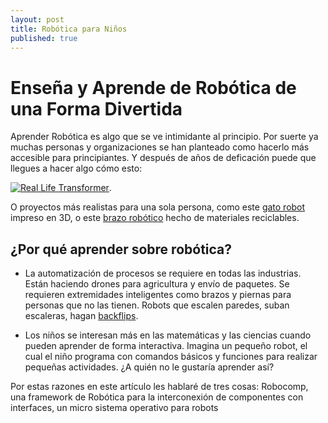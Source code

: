 ```yaml
---
layout: post
title: Robótica para Niños
published: true
---
```


# Enseña y Aprende de Robótica de una Forma Divertida

Aprender Robótica es algo que se ve intimidante al principio. Por suerte ya muchas personas y organizaciones se han planteado como hacerlo más accesible para principiantes. 
Y después de años de deficación puede que llegues a hacer algo cómo esto:

[![Real Life Transformer](https://github.com/mariabohorquez/mariabohorquez.github.io/blob/master/images/Screenshot_20180318_123349.png?raw=true)](https://youtu.be/ZFmT35WqU_o?t=31s).

  O proyectos más realistas para una sola persona, como este [gato robot](https://create.arduino.cc/projecthub/petoi/opencat-845129) impreso en 3D, o este [brazo robótico](https://create.arduino.cc/projecthub/circuito-io-team/robotic-arm-from-recycled-materials-7e318a?ref=tag&ref_id=robot&offset=8) hecho de materiales reciclables.

## ¿Por qué aprender sobre robótica?

- La automatización de procesos se requiere en todas las industrias. Están haciendo drones para agricultura y envío de paquetes. Se requieren extremidades inteligentes como brazos y piernas para personas que no las tienen. Robots que escalen paredes, suban escaleras, hagan [backflips](https://youtu.be/fRj34o4hN4I).

- Los niños se interesan más en las matemáticas y las ciencias cuando pueden aprender de forma interactiva. Imagina un pequeño robot, el cual el niño programa con comandos básicos y funciones para realizar pequeñas actividades. ¿A quién no le gustaría aprender así?

Por estas razones en este artículo les hablaré de tres cosas: Robocomp, una framework de Robótica para la interconexión de componentes con interfaces, un micro sistema operativo para robots 
